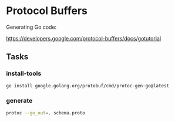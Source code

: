 # Protocol Buffers

Generating Go code:

https://developers.google.com/protocol-buffers/docs/gotutorial

## Tasks

### install-tools

```sh
go install google.golang.org/protobuf/cmd/protoc-gen-go@latest
```

### generate

```sh
protoc --go_out=. schema.proto
```

